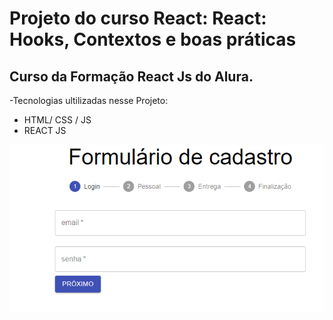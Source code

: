 # Projeto do curso React: React: Hooks, Contextos e boas práticas

## Curso da Formação React Js do Alura.

-Tecnologias ultilizadas nesse Projeto:
- HTML/ CSS / JS 
- REACT JS

![img](https://github.com/CostaDayana/Projeto_React_Cadastro_Alura/blob/main/assets/formulario%20cadastro.PNG?raw=true)
